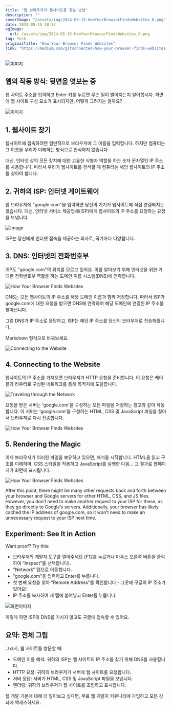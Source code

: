 ```yaml
---
title: "웹 브라우저가 웹사이트를 찾는 방법"
description: ""
coverImage: "/assets/img/2024-05-15-HowYourBrowserFindsWebsites_0.png"
date: 2024-05-15 10:57
ogImage: 
  url: /assets/img/2024-05-15-HowYourBrowserFindsWebsites_0.png
tag: Tech
originalTitle: "How Your Browser Finds Websites"
link: "https://medium.com/gitconnected/how-your-browser-finds-websites-79535e1761c5"
---
```



![이미지](/assets/img/2024-05-15-HowYourBrowserFindsWebsites_0.png)

## 웹의 작동 방식: 뒷면을 엿보는 중

웹 사이트 주소를 입력하고 Enter 키를 누르면 무슨 일이 벌어지는지 알아봅시다. 화면에 웹 사이트 구성 요소가 표시되지만, 어떻게 그려지는 걸까요?

![이미지](https://miro.medium.com/v2/resize:fit:1400/1*pQhQk0K7WbJRLeA5ixEA9Q.gif)



## 1. 웹사이트 찾기

웹사이트에 접속하려면 일반적으로 브라우저에 그 이름을 입력합니다. 하지만 컴퓨터는 그 이름을 우리가 이해하는 방식으로 인식하지 않습니다.

대신, 인터넷 상의 모든 장치에 대한 고유한 식별자 역할을 하는 숫자 문자열인 IP 주소를 사용합니다. 따라서 우리가 웹사이트를 검색할 때 컴퓨터는 해당 웹사이트의 IP 주소를 찾아야 합니다.

## 2. 귀하의 ISP: 인터넷 게이트웨이



웹 브라우저에 "google.com"을 입력하면 당신의 기기가 웹사이트에 직접 연결되지는 않습니다. 대신, 인터넷 서비스 제공업체(ISP)에게 웹사이트의 IP 주소를 요청하는 요청을 보냅니다.

![image](/assets/img/2024-05-15-HowYourBrowserFindsWebsites_1.png)

ISP는 당신에게 인터넷 접속을 제공하는 회사로, 국가마다 다양합니다.

## 3. DNS: 인터넷의 전화번호부



ISP도 "google.com"의 위치를 모르고 있어요. 이를 알아보기 위해 인터넷을 위한 거대한 전화번호부 역할을 하는 도메인 이름 시스템(DNS)에 연락합니다.

![How Your Browser Finds Websites](/assets/img/2024-05-15-HowYourBrowserFindsWebsites_2.png)

DNS는 모든 웹사이트의 IP 주소를 해당 도메인 이름과 함께 저장합니다. 따라서 ISP가 google.com에 대한 요청을 받으면 DNS에 연락하여 해당 도메인에 연결된 IP 주소를 찾아냅니다.

그럼 DNS가 IP 주소로 응답하고, ISP는 해당 IP 주소를 당신의 브라우저로 전송해줍니다.



Markdown 형식으로 바꿔보세요.

![Connecting to the Website](/assets/img/2024-05-15-HowYourBrowserFindsWebsites_3.png)

## 4. Connecting to the Website

웹사이트의 IP 주소를 가져오면 브라우저가 HTTP 요청을 준비합니다. 이 요청은 케이블과 라우터로 구성된 네트워크를 통해 목적지에 도달합니다.

![Traveling through the Network](/assets/img/2024-05-15-HowYourBrowserFindsWebsites_4.png)



요청을 받은 서버는 ‘google.com’을 구성하는 모든 파일을 저장하는 창고와 같이 작동합니다. 이 서버는 ‘google.com’을 구성하는 HTML, CSS 및 JavaScript 파일을 찾아서 브라우저로 다시 전송합니다.

![How Your Browser Finds Websites](/assets/img/2024-05-15-HowYourBrowserFindsWebsites_5.png)

## 5. Rendering the Magic

이제 브라우저가 이러한 파일을 보유하고 있으면, 해석을 시작합니다. HTML을 읽고 구조를 이해하며, CSS 스타일을 적용하고 JavaScript를 실행한 다음... 그 결과로 웹페이지가 화면에 표시됩니다.




![How Your Browser Finds Websites](/assets/img/2024-05-15-HowYourBrowserFindsWebsites_6.png)

After this point, there might be many other requests back and forth between your browser and Google servers for other HTML, CSS, and JS files. However, you don’t need to make another request to your ISP for these, as they go directly to Google’s servers. Additionally, your browser has likely cached the IP address of google.com, so it won’t need to make an unnecessary request to your ISP next time.

## Experiment: See It in Action

Want proof? Try this:




- 브라우저의 개발자 도구를 열어주세요 (F12를 누르거나 마우스 오른쪽 버튼을 클릭하여 “Inspect”를 선택합니다).
- "Network" 탭으로 이동합니다.
- "google.com"을 입력하고 Enter를 누릅니다.
- 첫 번째 요청을 찾아 "Remote Address"를 확인합니다 - 그곳에 구글의 IP 주소가 있어요!
- IP 주소를 복사하여 새 탭에 붙여넣고 Enter를 누릅니다.

![화면이미지](/assets/img/2024-05-15-HowYourBrowserFindsWebsites_7.png)

이렇게 하면 ISP와 DNS를 거치지 않고도 구글에 접속할 수 있어요.

## 요약: 전체 그림



그래서, 웹 사이트를 방문할 때:

- 도메인 이름 해석: 귀하의 ISP는 웹 사이트의 IP 주소를 찾기 위해 DNS를 사용합니다.
- HTTP 요청: 귀하의 브라우저가 서버에 웹 사이트를 요청합니다.
- 서버 응답: 서버가 HTML, CSS 및 JavaScript 파일을 보냅니다.
- 렌더링: 귀하의 브라우저가 웹 사이트를 조립하고 표시합니다.

웹 개발 기본에 대해 더 알아보고 싶다면, 무료 웹 개발자 커뮤니티에 가입하고 모든 강좌에 액세스하세요.